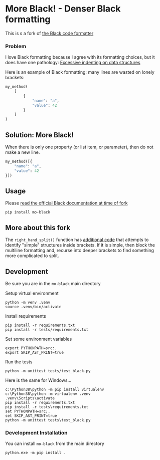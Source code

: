 
# More Black! - Denser Black formatting

This is s a fork of [the Black code formatter](https://github.com/psf/black)

### Problem

I love Black formatting because I agree with its formatting choices, but it does have one pathology: [Excessive indenting on data structures](https://github.com/psf/black/issues/626)

Here is an example of Black formatting; many lines are wasted on lonely brackets:  

```python
my_method(
    [
        {
            "name": "a",
            "value": 42
        }
    ]
)
```

## Solution: More Black!

When there is only one property (or list item, or parameter), then do not make a new line.

```python
my_method([{
    "name": "a",
    "value": 42
}])
```


## Usage

Please [read the official Black documentation at time of fork](https://github.com/psf/black/blob/537ea8df35b1004bdb228b483907fb5dd92e5257/README.md#usage)

    pip install mo-black


## More about this fork

The `right_hand_split()` function has [additional code](https://github.com/klahnakoski/mo-black/blob/25e1fd648530279dffbf701721df76d52213651a/src/black/__init__.py#L4786) that attempts to identify "simple" structures inside brackets. If it is simple, then block the multiline formatting and, recurse into deeper brackets to find something more complicated to split.

## Development

Be sure you are in the `mo-black` main directory

Setup virtual environment

    python -m venv .venv
    source .venv/bin/activate

Install requirements 

    pip install -r requirements.txt
    pip install -r tests/requirements.txt

Set some environment variables

    export PYTHONPATH=src:.
    export SKIP_AST_PRINT=true

Run the tests 

    python -m unittest tests/test_black.py

Here is the same for Windows...

    c:\Python38\python -m pip install virtualenv
    c:\Python38\python -m virtualenv .venv             
    .venv\Scripts\activate
    pip install -r requirements.txt
    pip install -r tests\requirements.txt
    set PYTHONPATH=src;.
    set SKIP_AST_PRINT=true
    python -m unittest tests\test_black.py


### Development Installation

You can install `mo-black` from the main directory

    python.exe -m pip install .
